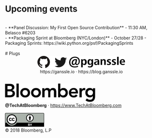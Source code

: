 # Upcoming events
<br/>
- **Panel Discussion: My First Open Source Contribution** - 11:30 AM, Belasco #6203
<br/>
- **Packaging Sprint at Bloomberg (NYC/London)** - October 27/28
    - Packaging Sprints: https://wiki.python.org/psf/PackagingSprints

<br/>
<br/>
# Plugs
<br/>
<div style="text-align:center">
    <img src="images/pganssle-logos.svg" style="border: 0px; box-shadow: none; height: 40px; display:inline">
    <br/>
    https://ganssle.io · https://blog.ganssle.io
</div>
<br/>

<img src="external-images/logos/bloomberg-logo-black.svg" height="60px" alt="Bloomberg"><br/>
**@TechAtBloomberg** · https://www.TechAtBloomberg.com
<br/>
<br/>
<a rel="license" href="http://creativecommons.org/licenses/by/4.0/">
    <img src="external-images/logos/cc-by.svg" height="45px">
</a>
<br/>
© 2018 Bloomberg, L.P
